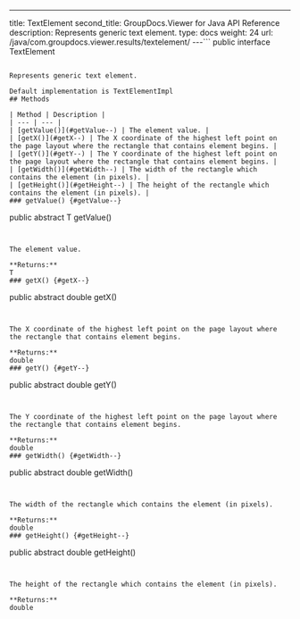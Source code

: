 ---
title: TextElement
second_title: GroupDocs.Viewer for Java API Reference
description: Represents generic text element.
type: docs
weight: 24
url: /java/com.groupdocs.viewer.results/textelement/
---```
public interface TextElement<T>
```

Represents generic text element.

Default implementation is TextElementImpl
## Methods

| Method | Description |
| --- | --- |
| [getValue()](#getValue--) | The element value. |
| [getX()](#getX--) | The X coordinate of the highest left point on the page layout where the rectangle that contains element begins. |
| [getY()](#getY--) | The Y coordinate of the highest left point on the page layout where the rectangle that contains element begins. |
| [getWidth()](#getWidth--) | The width of the rectangle which contains the element (in pixels). |
| [getHeight()](#getHeight--) | The height of the rectangle which contains the element (in pixels). |
### getValue() {#getValue--}
```
public abstract T getValue()
```


The element value.

**Returns:**
T
### getX() {#getX--}
```
public abstract double getX()
```


The X coordinate of the highest left point on the page layout where the rectangle that contains element begins.

**Returns:**
double
### getY() {#getY--}
```
public abstract double getY()
```


The Y coordinate of the highest left point on the page layout where the rectangle that contains element begins.

**Returns:**
double
### getWidth() {#getWidth--}
```
public abstract double getWidth()
```


The width of the rectangle which contains the element (in pixels).

**Returns:**
double
### getHeight() {#getHeight--}
```
public abstract double getHeight()
```


The height of the rectangle which contains the element (in pixels).

**Returns:**
double
